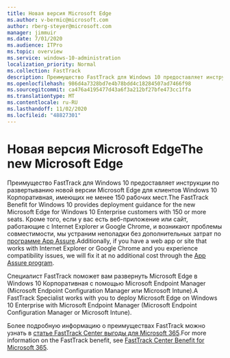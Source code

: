 ```yaml
---
title: Новая версия Microsoft Edge
ms.author: v-bermic@microsoft.com
author: rberg-steyer@microsoft.com
manager: jimmuir
ms.date: 7/01/2020
ms.audience: ITPro
ms.topic: overview
ms.service: windows-10-administration
localization_priority: Normal
ms.collection: FastTrack
description: Преимущество FastTrack для Windows 10 предоставляет инструкции по развертыванию новой версии Microsoft Edge для клиентов Windows 10 Корпоративная, имеющих не менее 150 рабочих мест.
ms.openlocfilehash: 986d4a7328bd7e4b78bdd4c18284507ad7466f98
ms.sourcegitcommit: ca476a4195477d43a6f3a212bf27bfe473cc1ffa
ms.translationtype: MT
ms.contentlocale: ru-RU
ms.lasthandoff: 11/02/2020
ms.locfileid: "48827301"
---
```

# <a name="the-new-microsoft-edge"></a><span data-ttu-id="cba9f-103">Новая версия Microsoft Edge</span><span class="sxs-lookup"><span data-stu-id="cba9f-103">The new Microsoft Edge</span></span>

<span data-ttu-id="cba9f-104">Преимущество FastTrack для Windows 10 предоставляет инструкции по развертыванию новой версии Microsoft Edge для клиентов Windows 10 Корпоративная, имеющих не менее 150 рабочих мест.</span><span class="sxs-lookup"><span data-stu-id="cba9f-104">The FastTrack Benefit for Windows 10 provides deployment guidance for the new Microsoft Edge for Windows 10 Enterprise customers with 150 or more seats.</span></span> <span data-ttu-id="cba9f-105">Кроме того, если у вас есть веб-приложение или сайт, работающие с Internet Explorer и Google Chrome, и возникают проблемы совместимости, мы устраним неполадки без дополнительных затрат по [программе App Assure](Win-10-app-assure.md).</span><span class="sxs-lookup"><span data-stu-id="cba9f-105">Additionally, if you have a web app or site that works with Internet Explorer or Google Chrome and you experience compatibility issues, we will fix it at no additional cost through the [App Assure program](Win-10-app-assure.md).</span></span>

<span data-ttu-id="cba9f-106">Специалист FastTrack поможет вам развернуть Microsoft Edge в Windows 10 Корпоративная с помощью Microsoft Endpoint Manager (Microsoft Endpoint Configuration Manager или Microsoft Intune).</span><span class="sxs-lookup"><span data-stu-id="cba9f-106">A FastTrack Specialist works with you to deploy Microsoft Edge on Windows 10 Enterprise with Microsoft Endpoint Manager (Microsoft Endpoint Configuration Manager or Microsoft Intune).</span></span>

<span data-ttu-id="cba9f-107">Более подробную информацию о преимуществах FastTrack можно узнать в [статье FastTrack Center выгоды для Microsoft 365](introduction.md).</span><span class="sxs-lookup"><span data-stu-id="cba9f-107">For more information on the FastTrack benefit, see [FastTrack Center Benefit for Microsoft 365](introduction.md).</span></span>

